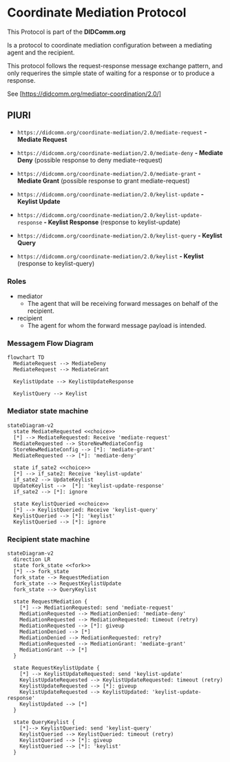 # Coordinate Mediation Protocol

This Protocol is part of the **DIDComm.org**

Is a protocol to coordinate mediation configuration between a mediating agent and the recipient.

This protocol follows the request-response message exchange pattern, and only requerires the simple state of waiting for a response or to produce a response.

See [https://didcomm.org/mediator-coordination/2.0/]

## PIURI

- `https://didcomm.org/coordinate-mediation/2.0/mediate-request`
  **- Mediate Request**
- `https://didcomm.org/coordinate-mediation/2.0/mediate-deny`
  **- Mediate Deny** (possible response to deny mediate-request)
- `https://didcomm.org/coordinate-mediation/2.0/mediate-grant`
  **- Mediate Grant** (possible response to grant mediate-request)

- `https://didcomm.org/coordinate-mediation/2.0/keylist-update`
  **- Keylist Update**
- `https://didcomm.org/coordinate-mediation/2.0/keylist-update-response`
  **- Keylist Response** (response to keylist-update)

- `https://didcomm.org/coordinate-mediation/2.0/keylist-query`
  **- Keylist Query**
- `https://didcomm.org/coordinate-mediation/2.0/keylist`
  **- Keylist** (response to keylist-query)

### Roles

- mediator
  - The agent that will be receiving forward messages on behalf of the recipient.
- recipient
  - The agent for whom the forward message payload is intended.

### Messagem Flow Diagram

```mermaid
flowchart TD
  MediateRequest --> MediateDeny
  MediateRequest --> MediateGrant

  KeylistUpdate --> KeylistUpdateResponse

  KeylistQuery --> Keylist
```

### Mediator state machine

```mermaid
stateDiagram-v2
  state MediateRequested <<choice>>
  [*] --> MediateRequested: Receive 'mediate-request'
  MediateRequested --> StoreNewMediateConfig
  StoreNewMediateConfig --> [*]: 'mediate-grant'
  MediateRequested --> [*]: 'mediate-deny'

  state if_sate2 <<choice>>
  [*] --> if_sate2: Receive 'keylist-update'
  if_sate2 --> UpdateKeylist
  UpdateKeylist -->  [*]: 'keylist-update-response'
  if_sate2 --> [*]: ignore

  state KeylistQueried <<choice>>
  [*] --> KeylistQueried: Receive 'keylist-query'
  KeylistQueried --> [*]: 'keylist'
  KeylistQueried --> [*]: ignore
```

### Recipient state machine

```mermaid
stateDiagram-v2
  direction LR
  state fork_state <<fork>>
  [*] --> fork_state
  fork_state --> RequestMediation
  fork_state --> RequestKeylistUpdate
  fork_state --> QueryKeylist

  state RequestMediation {
    [*] --> MediationRequested: send 'mediate-request'
    MediationRequested --> MediationDenied: 'mediate-deny'
    MediationRequested --> MediationRequested: timeout (retry)
    MediationRequested --> [*]: giveup
    MediationDenied --> [*]
    MediationDenied --> MediationRequested: retry?
    MediationRequested --> MediationGrant: 'mediate-grant'
    MediationGrant --> [*]
  }

  state RequestKeylistUpdate {
    [*] --> KeylistUpdateRequested: send 'keylist-update'
    KeylistUpdateRequested --> KeylistUpdateRequested: timeout (retry)
    KeylistUpdateRequested --> [*]: giveup
    KeylistUpdateRequested --> KeylistUpdated: 'keylist-update-response'
    KeylistUpdated --> [*]
  }

  state QueryKeylist {
    [*]--> KeylistQueried: send 'keylist-query'
    KeylistQueried --> KeylistQueried: timeout (retry)
    KeylistQueried --> [*]: giveup
    KeylistQueried --> [*]: 'keylist'
  }
```
